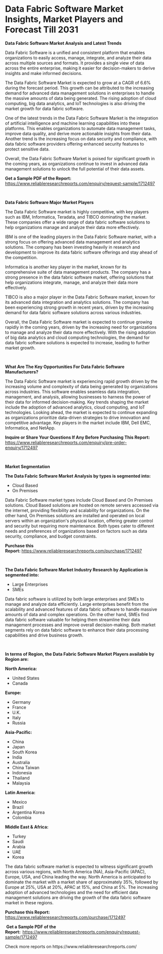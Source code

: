 <p><h1>Data Fabric Software Market Insights, Market Players and Forecast Till 2031</h1></p><p><strong>Data Fabric Software Market Analysis and Latest Trends</strong></p>
<p><p>Data Fabric Software is a unified and consistent platform that enables organizations to easily access, manage, integrate, and analyze their data across multiple sources and formats. It provides a single view of data across the entire enterprise, making it easier for decision-makers to derive insights and make informed decisions.</p><p>The Data Fabric Software Market is expected to grow at a CAGR of 6.6% during the forecast period. This growth can be attributed to the increasing demand for advanced data management solutions in enterprises to handle the massive amounts of data being generated. The rising adoption of cloud computing, big data analytics, and IoT technologies is also driving the market growth for data fabric software.</p><p>One of the latest trends in the Data Fabric Software Market is the integration of artificial intelligence and machine learning capabilities into these platforms. This enables organizations to automate data management tasks, improve data quality, and derive more actionable insights from their data. Another trend is the increasing focus on data security and compliance, with data fabric software providers offering enhanced security features to protect sensitive data.</p><p>Overall, the Data Fabric Software Market is poised for significant growth in the coming years, as organizations continue to invest in advanced data management solutions to unlock the full potential of their data assets.</p></p>
<p><strong>Get a Sample PDF of the Report:&nbsp;</strong> <a href="https://www.reliableresearchreports.com/enquiry/request-sample/1712497">https://www.reliableresearchreports.com/enquiry/request-sample/1712497</a></p>
<p>&nbsp;</p>
<p><strong>Data Fabric Software Major Market Players</strong></p>
<p><p>The Data Fabric Software market is highly competitive, with key players such as IBM, Informatica, Teradata, and TIBCO dominating the market. These companies offer a wide range of data fabric software solutions to help organizations manage and analyze their data more effectively.</p><p>IBM is one of the leading players in the Data Fabric Software market, with a strong focus on offering advanced data management and analytics solutions. The company has been investing heavily in research and development to improve its data fabric software offerings and stay ahead of the competition.</p><p>Informatica is another key player in the market, known for its comprehensive suite of data management products. The company has a strong presence in the data fabric software market, offering solutions that help organizations integrate, manage, and analyze their data more effectively.</p><p>TIBCO is also a major player in the Data Fabric Software market, known for its advanced data integration and analytics solutions. The company has been experiencing strong growth in recent years, driven by the increasing demand for data fabric software solutions across various industries.</p><p>Overall, the Data Fabric Software market is expected to continue growing rapidly in the coming years, driven by the increasing need for organizations to manage and analyze their data more effectively. With the rising adoption of big data analytics and cloud computing technologies, the demand for data fabric software solutions is expected to increase, leading to further market growth.</p></p>
<p>&nbsp;</p>
<p><strong>What Are The Key Opportunities For Data Fabric Software Manufacturers?</strong></p>
<p><p>The Data Fabric Software market is experiencing rapid growth driven by the increasing volume and complexity of data being generated by organizations across industries. This software enables seamless data integration, management, and analysis, allowing businesses to harness the power of their data for informed decision-making. Key trends shaping the market include the adoption of advanced analytics, cloud computing, and IoT technologies. Looking ahead, the market is expected to continue expanding as organizations prioritize data-driven strategies to drive innovation and competitive advantage. Key players in the market include IBM, Dell EMC, Informatica, and NetApp.</p></p>
<p><strong>Inquire or Share Your Questions If Any Before Purchasing This Report:</strong> <a href="https://www.reliableresearchreports.com/enquiry/pre-order-enquiry/1712497">https://www.reliableresearchreports.com/enquiry/pre-order-enquiry/1712497</a></p>
<p>&nbsp;</p>
<p><strong>Market Segmentation</strong></p>
<p><strong>The Data Fabric Software Market Analysis by types is segmented into:</strong></p>
<p><ul><li>Cloud Based</li><li>On Premises</li></ul></p>
<p><p>Data Fabric Software market types include Cloud Based and On Premises solutions. Cloud Based solutions are hosted on remote servers accessed via the internet, providing flexibility and scalability for organizations. On the other hand, On Premises solutions are installed and operated on local servers within an organization's physical location, offering greater control and security but requiring more maintenance. Both types cater to different needs and preferences of organizations based on factors such as data security, compliance, and budget constraints.</p></p>
<p><strong>Purchase this Report:&nbsp;</strong><a href="https://www.reliableresearchreports.com/purchase/1712497">https://www.reliableresearchreports.com/purchase/1712497</a></p>
<p>&nbsp;</p>
<p><strong>The Data Fabric Software Market Industry Research by Application is segmented into:</strong></p>
<p><ul><li>Large Enterprises</li><li>SMEs</li></ul></p>
<p><p>Data fabric software is utilized by both large enterprises and SMEs to manage and analyze data efficiently. Large enterprises benefit from the scalability and advanced features of data fabric software to handle massive amounts of data and complex operations. On the other hand, SMEs find data fabric software valuable for helping them streamline their data management processes and improve overall decision-making. Both market segments rely on data fabric software to enhance their data processing capabilities and drive business growth.</p></p>
<p>&nbsp;</p>
<p><strong>In terms of Region, the Data Fabric Software Market Players available by Region are:</strong></p>
<p>
    <p> <strong> North America: </strong>
        <ul>
            <li>United States</li>
            <li>Canada</li>
        </ul>
        </p> 
    <p> <strong> Europe: </strong>
        <ul>
            <li>Germany</li>
            <li>France</li>
            <li>U.K.</li>
            <li>Italy</li>
            <li>Russia</li>
        </ul>
        </p> 
    <p> <strong> Asia-Pacific: </strong>
        <ul>
            <li>China</li>
            <li>Japan</li>
            <li>South Korea</li>
            <li>India</li>
            <li>Australia</li>
            <li>China Taiwan</li>
            <li>Indonesia</li>
            <li>Thailand</li>
            <li>Malaysia</li>
        </ul>
        </p> 
    <p> <strong> Latin America: </strong>
        <ul>
            <li>Mexico</li>
            <li>Brazil</li>
            <li>Argentina Korea</li>
            <li>Colombia</li>
        </ul>
        </p> 
    <p> <strong> Middle East & Africa: </strong>
        <ul>
            <li>Turkey</li>
            <li>Saudi</li>
            <li>Arabia</li>
            <li>UAE</li>
            <li>Korea</li>
        </ul>
    </p>
    </p>
<p><p>The data fabric software market is expected to witness significant growth across various regions, with North America (NA), Asia-Pacific (APAC), Europe, USA, and China leading the way. North America is anticipated to dominate the market with a market share of approximately 35%, followed by Europe at 25%, USA at 20%, APAC at 15%, and China at 5%. The increasing adoption of advanced technologies and the need for efficient data management solutions are driving the growth of the data fabric software market in these regions.</p></p>
<p><strong>Purchase this Report: </strong><a href="https://www.reliableresearchreports.com/purchase/1712497">https://www.reliableresearchreports.com/purchase/1712497</a></p>
<p>&nbsp;<strong>Get a Sample PDF of the Report:&nbsp;&nbsp;</strong><a href="https://www.reliableresearchreports.com/enquiry/request-sample/1712497">https://www.reliableresearchreports.com/enquiry/request-sample/1712497</a></p>
<p><strong></strong></p>
<p>Check more reports on https://www.reliableresearchreports.com/</p>